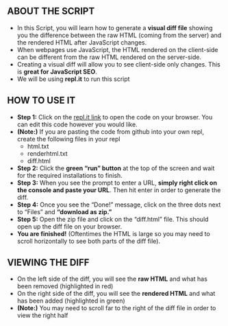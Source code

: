 ## ABOUT THE SCRIPT

* In this Script, you will learn how to generate a **visual diff file** showing you the difference between the raw HTML (coming from the server) and the rendered HTML after JavaScript changes. 
* When webpages use JavaScript, the HTML rendered on the client-side can be different from the raw HTML rendered on the server-side. 
* Creating a visual diff will allow you to see client-side only changes. This is **great for JavaScript SEO**.
* We will be using **repl.it** to run this script

## HOW TO USE IT

* **Step 1:** Click on the [repl.it link](https://repl.it/@AnirudhTatavar1/HTML-Diff#main.py) to open the code on your browser. You can edit this code however you would like. 
* **(Note:)** If you are pasting the code from github into your own repl, create the following files in your repl
  * html.txt
  * renderhtml.txt
  * diff.html
* **Step 2:** Click the **green “run” button** at the top of the screen and wait for the required installations to finish.
* **Step 3:** When you see the prompt to enter a URL, **simply right click on the console and paste your URL**. Then hit enter in order to generate the diff.
* **Step 4:** Once you see the “Done!” message, click on the three dots next to “Files” and **“download as zip.”** 
* **Step 5:** Open the zip file and click on the “diff.html” file. This should open up the diff file on your browser. 
* **You are finished!** (Oftentimes the HTML is large so you may need to scroll horizontally to see both parts of the diff file). 

## VIEWING THE DIFF

* On the left side of the diff, you will see the **raw HTML** and what has been removed (highlighted in red)
* On the right side of the diff, you will see the **rendered HTML** and what has been added (highlighted in green)
* **(Note:)** You may need to scroll far to the right of the diff file in order to view the right half
